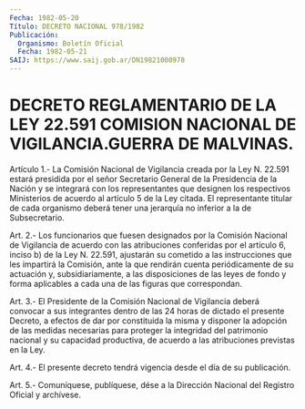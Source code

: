 ```yaml
---
Fecha: 1982-05-20
Título: DECRETO NACIONAL 978/1982
Publicación:
  Organismo: Boletín Oficial
  Fecha: 1982-05-21
SAIJ: https://www.saij.gob.ar/DN19821000978
---
```

# DECRETO REGLAMENTARIO DE LA LEY 22.591 COMISION NACIONAL DE VIGILANCIA.GUERRA DE MALVINAS.

<a id="1"></a>
Artículo  1.- La Comisión Nacional de Vigilancia creada por la Ley N. 22.591 estará  presidida  por el señor Secretario General de la Presidencia de la Nación y se integrará  con  los representantes que designen los respectivos Ministerios de acuerdo  al  artículo 5 de  la  Ley  citada.  El  representante  titular  de cada organismo deberá  tener  una  jerarquía  no  inferior  a la de Subsecretario.

<a id="2"></a>
Art. 2.- Los funcionarios que fuesen designados por la Comisión Nacional  de  Vigilancia de acuerdo con las atribuciones conferidas por el artículo  6,  inciso  b)  de  la Ley N. 22.591, ajustarán su cometido a las instrucciones que les impartirá  la  Comisión,  ante la    que   rendirán  cuenta  periódicamente  de  su  actuación  y, subsidiariamente,  a  las  disposiciones  de  las  leyes de fondo y forma  aplicables  a  cada  una  de  las  figuras que correspondan.

<a id="3"></a>
Art.  3.-  El Presidente de la Comisión Nacional de Vigilancia deberá convocar a  sus  integrantes  dentro  de  las  24  horas  de dictado  el  presente  Decreto, a efectos de dar por constituida la misma  y  disponer  la adopción  de  las  medidas  necesarias  para proteger la integridad  del  patrimonio  nacional  y  su  capacidad productiva,  de  acuerdo  a  las  atribuciones previstas en la Ley.

<a id="4"></a>
Art. 4.- El presente decreto tendrá vigencia desde el día de su publicación.

<a id="5"></a>
Art. 5.- Comuníquese, publíquese, dése a la Dirección Nacional del Registro Oficial y archívese.